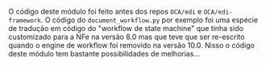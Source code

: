 O código deste módulo foi feito antes dos repos `OCA/edi` e
`OCA/edi-framework`. O código do `document_workflow.py` por exemplo foi
uma espécie de tradução em código do "workflow de state machine" que
tinha sido customizado para a NFe na versão 8.0 mas que teve que ser
re-escrito quando o engine de workflow foi removido na versão 10.0.
Nisso o código deste módulo tem bastante possibilidades de melhorias...
